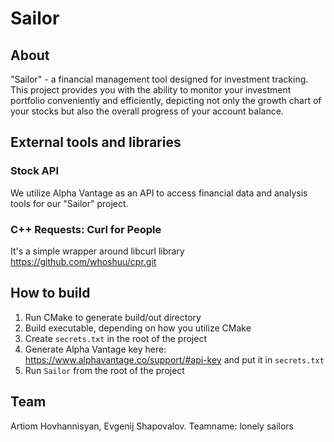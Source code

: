 # Sailor

## About

"Sailor" - a financial management tool designed for investment tracking. This project provides you with the ability to monitor your investment portfolio conveniently and efficiently, depicting not only the growth chart of your stocks but also the overall progress of your account balance.

## External tools and libraries

### Stock API
We utilize Alpha Vantage as an API to access financial data and analysis tools for our "Sailor" project.

### C++ Requests: Curl for People 
It's a simple wrapper around libcurl library 
https://github.com/whoshuu/cpr.git

## How to build
 1. Run CMake to generate build/out directory
 2. Build executable, depending on how you utilize CMake
 3. Create ```secrets.txt``` in the root of the project
 4. Generate Alpha Vantage key here: https://www.alphavantage.co/support/#api-key and put it in ```secrets.txt```
 5. Run ```Sailor``` from the root of the project
 
## Team
Artiom Hovhannisyan, Evgenij Shapovalov.
Teamname: lonely sailors
